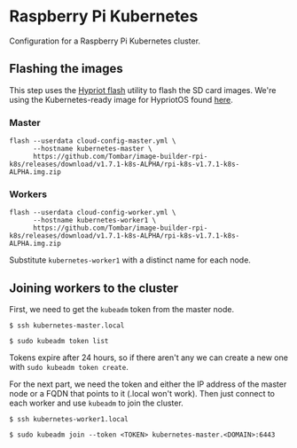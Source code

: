 # Raspberry Pi Kubernetes

Configuration for a Raspberry Pi Kubernetes cluster.

## Flashing the images

This step uses the [Hypriot flash](https://github.com/hypriot/flash) utility 
to flash the SD card images. We're using the Kubernetes-ready image for
HypriotOS found [here](https://github.com/Tombar/image-builder-rpi-k8s/releases).

### Master

    flash --userdata cloud-config-master.yml \
          --hostname kubernetes-master \
          https://github.com/Tombar/image-builder-rpi-k8s/releases/download/v1.7.1-k8s-ALPHA/rpi-k8s-v1.7.1-k8s-ALPHA.img.zip
 
### Workers

    flash --userdata cloud-config-worker.yml \
          --hostname kubernetes-worker1 \
          https://github.com/Tombar/image-builder-rpi-k8s/releases/download/v1.7.1-k8s-ALPHA/rpi-k8s-v1.7.1-k8s-ALPHA.img.zip

Substitute `kubernetes-worker1` with a distinct name for each node.

## Joining workers to the cluster

First, we need to get the `kubeadm` token from the master node.

    $ ssh kubernetes-master.local
    
    $ sudo kubeadm token list

Tokens expire after 24 hours, so if there aren't any we can
create a new one with `sudo kubeadm token create`.

For the next part, we need the token and either the IP address of
the master node or a FQDN that points to it (.local won't work).
Then just connect to each worker and use `kubeadm` to join the
cluster.

    $ ssh kubernetes-worker1.local
    
    $ sudo kubeadm join --token <TOKEN> kubernetes-master.<DOMAIN>:6443
